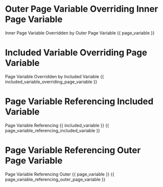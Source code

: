 # Outer Page Variable Overriding Inner Page Variable
<variable name="outer_page_variable_overriding_inner_page_variable">Inner Page Variable Overridden by Outer Page Variable</variable>
{{ page_variable }}

# Included Variable Overriding Page Variable
<variable name="included_variable_overriding_page_variable">Page Variable Overridden by Included Variable</variable>
{{ included_variable_overriding_page_variable }}

# Page Variable Referencing Included Variable
<variable name="page_variable_referencing_included_variable">Page Variable Referencing {{ included_variable }}</variable>
{{ page_variable_referencing_included_variable }}

# Page Variable Referencing Outer Page Variable
<variable name="page_variable_referencing_outer_page_variable">Page Variable Referencing Outer {{ page_variable }}</variable>
{{ page_variable_referencing_outer_page_variable }}
